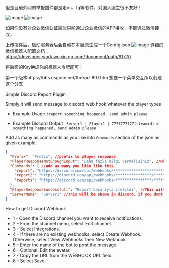 但是目前外网的举报插件都是走ds、tg等软件，对国人服主很不友好！

![image](https://github.com/user-attachments/assets/d9f17dc5-b639-434a-932b-8cf8de4cdd6c)
![image](https://github.com/user-attachments/assets/8e678b48-ff5a-4d8f-b03e-ba3da854397f)

如果你没有对企业微信认证貌似只能通过企业微信的APP接收，不能通过微信接收。

上传插件后，启动服务器后会自动在本目录生成一个Config.json
![image](https://github.com/user-attachments/assets/fe610933-c6ac-462d-81a3-712ba39f3e54)
详细的微信机器人配置文档：https://developer.work.weixin.qq.com/document/path/91770 

将后面的Key换成你的机器人令牌即可！

第一个版本https://bbs.csgocn.net/thread-807.htm
想要一个菜单交互所以创建这个分支

Simple Discord Report Plugin

Simply it will send message to discord web hook whatever the player types

- Example Usage
```!report something happened, send admin please```

- Example Discord Output
``` Server1 | Player1 | 7777777777(steamid) =  something happened, send admin please```


Add as many as commands as you like into ```Commands``` section of the json as given example. 



```json
{
  "Prefix": "Prefix", //prefix to player response
  "PlayerResponseNotEnoughInput": "Daha fazla bilgi vermelisiniz", //when player input is not enough like when player only types !report
  "Commands": { //add as many you like like this
    "report": "https://discord.com/api/webhooks/****************/*************************",
    "report2": "https://discord.com/api/webhooks/****************/*************************",
    "reports": "https://discord.com/api/webhooks/****************/*************************"
  },
  "PlayerResponseSuccessfull": "Report başarıyla iletildi", //This will be shown to player
  "ServerName": "Server1" //This will be shown in discord, if you dont want to see just remove it like "ServerName": "" or completly remove the property
}
```

How to get Discord Webhook

* 1 - Open the Discord channel you want to receive notifications.
* 2 - From the channel menu, select Edit channel.
* 3 - Select Integrations.
* 4 - If there are no existing webhooks, select Create Webhook. Otherwise, select View Webhooks then New Webhook.
* 5 - Enter the name of the bot to post the message.
* 6 - Optional. Edit the avatar.
* 7 - Copy the URL from the WEBHOOK URL field.
* 8 - Select Save.
